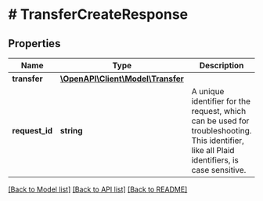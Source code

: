 # # TransferCreateResponse

## Properties

Name | Type | Description | Notes
------------ | ------------- | ------------- | -------------
**transfer** | [**\OpenAPI\Client\Model\Transfer**](Transfer.md) |  |
**request_id** | **string** | A unique identifier for the request, which can be used for troubleshooting. This identifier, like all Plaid identifiers, is case sensitive. |

[[Back to Model list]](../../README.md#models) [[Back to API list]](../../README.md#endpoints) [[Back to README]](../../README.md)
